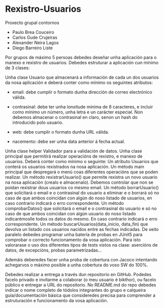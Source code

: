 # Rexistro-Usuarios
Proxecto grupal contornos

- Paulo Brea Couceiro
- Carlos Gude Crujeiras
- Alexander Neira Lagos
- Diego Barreiro Liste

Por grupos de máximo 5 persoas debedes deseñar unha aplicación para o manexo e rexistro de usuarios. Debedes estruturar a 
aplicación cun mínimo de 3 clases:

Unha clase Usuario que almacenará a información de cada un dos usuarios da nosa aplicación e deberá conter como mínimo os 
seguintes atributos:

- email: debe cumplir o formato dunha dirección de correo electrónico válida.

- contrasinal: debe ter unha lonxitude mínima de 8 caracteres, e incluir como mínimo un número, unha letra e un carácter 
  especial. Non debemos almacenar o contrasinal en claro, senon un hash do introducido polo usuario.

- web: debe cumplir o formato dunha URL válida.

- nacemento: debe ser unha data anterior á fecha actual.

Unha clase helper Validador para a validación de datos.
Unha clase principal que permitirá realizar operacións de rexistro, e manexo de usuarios. Deberá conter como mínimo o seguinte:
Un atributo Usuarios que conterá os usuarios rexistrados na nosa aplicación.
Un método main principal que despregará o menú coas diferentes operacións que se poden realizar.
Un método rexistrarUsuario() que permite rexistra un novo usuario na nosa aplicación (crealo e almacenalo). Debemos controlar 
que non se poidan rexistrar dous usuarios co mesmo email.
Un método borrarUsuario() que solicitará o email e o contrasinal do usuario a eliminar e o borrará só no caso de que ambos 
coincidan con algún do noso listado de usuarios, en caso contrario indicará o erro correspondente.
Un método comprobarDatos() que solicitará o email e o contrasinal do usuario e só no caso de que ambos coincidan con algún 
usuario do noso listado indicarémoslle todos os datos do mesmo. En caso contrario indicará o erro correspondente.
Un método buscarUsuarios(data_inicio, data_fin) que devolva un listado cos usuarios nacidos entre as fechas indicadas.
De xeito paralelo debedes programar unha batería de probas en JUnit5 para comprobar o correcto funcionamento da vosa aplicación. 
Para isto valorarase o uso dos diferentes tipos de tests vistos na clase: asercións de datos, de excepcións, probas parametrizadas...

Ademáis deberedes facer unha proba de cobertura con Jacoco intentando achegarvos o máximo posible a unha cobertura do voso SW 
do 100%.

Debedes realizar a entrega a través dun repositorio en GitHub. Podedes facelo privado e invitarme a colaborar (o meu usuario 
é bikthor), ou facelo público e entregar a URL do repositorio. No README.md do repo debedes indicar o nome completo de tódolos 
integrantes do grupo e calqueira guía/documentación básica que consideredes precisa para comprender a estruturación e 
funcionamento da vosa aplicación.
